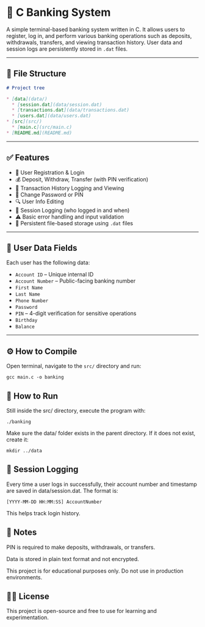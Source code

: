 # 🏦 C Banking System

A simple terminal-based banking system written in C. It allows users to register, log in, and perform various banking operations such as deposits, withdrawals, transfers, and viewing transaction history. User data and session logs are persistently stored in `.dat` files.

---

## 📁 File Structure

```markdown
# Project tree

* [data](data/)
  * [session.dat](data/session.dat)
  * [transactions.dat](data/transactions.dat)
  * [users.dat](data/users.dat)
* [src](src/)
  * [main.c](src/main.c)
* [README.md](README.md)
```

---

## ✅ Features

- 📌 User Registration & Login
- 💰 Deposit, Withdraw, Transfer (with PIN verification)
- 📄 Transaction History Logging and Viewing
- 🔐 Change Password or PIN
- 🔍 User Info Editing
- 📆 Session Logging (who logged in and when)
- ⚠️ Basic error handling and input validation
- 💾 Persistent file-based storage using `.dat` files

---

## 👤 User Data Fields

Each user has the following data:

- `Account ID` – Unique internal ID
- `Account Number` – Public-facing banking number
- `First Name`
- `Last Name`
- `Phone Number`
- `Password`
- `PIN` – 4-digit verification for sensitive operations
- `Birthday`
- `Balance`

---

## ⚙️ How to Compile

Open terminal, navigate to the `src/` directory and run:

```
gcc main.c -o banking
```

## 🚀 How to Run

Still inside the src/ directory, execute the program with:

```
./banking
```

Make sure the data/ folder exists in the parent directory. If it does not exist, create it:

```
mkdir ../data
```

## 📂 Session Logging

Every time a user logs in successfully, their account number and timestamp are saved in data/session.dat. The format is:

```
[YYYY-MM-DD HH:MM:SS] AccountNumber
```

This helps track login history.

## 📝 Notes

PIN is required to make deposits, withdrawals, or transfers.

Data is stored in plain text format and not encrypted.

This project is for educational purposes only. Do not use in production environments.

## 🧑‍💻 License

This project is open-source and free to use for learning and experimentation.